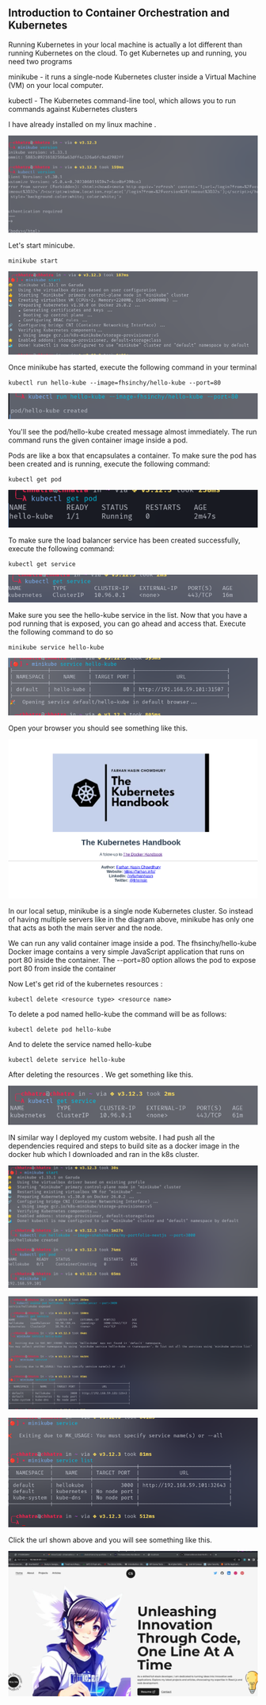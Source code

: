 ## Introduction to Container Orchestration and Kubernetes

Running Kubernetes in your local machine is actually a lot different than running Kubernetes on the cloud. To get Kubernetes up and running, you need two programs

minikube - it runs a single-node Kubernetes cluster inside a Virtual Machine (VM) on your local computer.

kubectl - The Kubernetes command-line tool, which allows you to run commands against Kubernetes clusters

I have already installed on my linux machine .

![initial-setup](./img1.png)


Let's start minicube.

```
minikube start
```

![minicube-start](./img2.png)

 Once minikube has started, execute the following command in your terminal

 ```
 kubectl run hello-kube --image=fhsinchy/hello-kube --port=80
 ```

![hello-kubectl](./img3.png)

You'll see the pod/hello-kube created message almost immediately. The run command runs the given container image inside a pod.

Pods are like a box that encapsulates a container. To make sure the pod has been created and is running, execute the following command:

```
kubectl get pod
```

![kbtcl-running](./img4.png)

To make sure the load balancer service has been created successfully, execute the following command:

```
kubectl get service
```

![altimga](./img5.png)

Make sure you see the hello-kube service in the list. Now that you have a pod running that is exposed, you can go ahead and access that. Execute the following command to do so


```
minikube service hello-kube
```

![alt-image](./img6.png)

Open your browser you should see something like this.

![alt-image](./img7.png)


In our local setup, minikube is a single node Kubernetes cluster. So instead of having multiple servers like in the diagram above, minikube has only one that acts as both the main server and the node.

We can run any valid container image inside a pod. The fhsinchy/hello-kube Docker image contains a very simple JavaScript application that runs on port 80 inside the container. The --port=80 option allows the pod to expose port 80 from inside the container

Now Let's get rid of the kubernetes resources :

```
kubectl delete <resource type> <resource name>
```

To delete a pod named hello-kube the command will be as follows:

```
kubectl delete pod hello-kube
```

And to delete the service named hello-kube

```
kubectl delete service hello-kube
```
After deleting the resources .
We get something like this.

![atimg](./img8.png)

IN similar way I deployed my custom website. I had push all the dependencies required and steps to build site as a docker image in the docker hub which I downloaded and ran in the k8s cluster.

![img10](./img10.png)

![img11](./img11.png)

![img12](./img12.png)


Click the url shown above and you will see something like this.

![final_output](./finaloutput.png)

